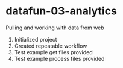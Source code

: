 # datafun-03-analytics
Pulling and working with data from web
1. Initialized project
2. Created repeatable workflow
3. Test example get files provided
4. Test example process files provided
